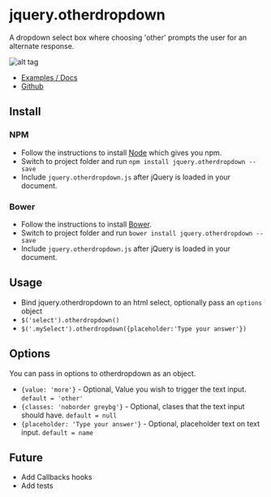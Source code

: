 # jquery.otherdropdown
A dropdown select box where choosing 'other' prompts the user for an alternate response.

![alt tag](https://raw.github.com/TheBox193/jquery.otherdropdown/master/screenshot.png)

* [Examples / Docs](http://otherdropdown.code.jstassen.com/)
* [Github](https://github.com/TheBox193/jquery.otherdropdown)

## Install

### NPM
* Follow the instructions to install [Node](https://nodejs.org/download/) which gives you npm.
* Switch to project folder and run `npm install jquery.otherdropdown --save`
* Include `jquery.otherdropdown.js` after jQuery is loaded in your document.

### Bower
* Follow the instructions to install [Bower](http://bower.io/#install-bower).
* Switch to project folder and run `bower install jquery.otherdropdown --save`
* Include `jquery.otherdropdown.js` after jQuery is loaded in your document.

## Usage
* Bind jquery.otherdropdown to an html select, optionally pass an `options` object
* `$('select').otherdropdown()`
* `$('.mySelect').otherdropdown({placeholder:'Type your answer'})`

## Options
You can pass in options to otherdropdown as an object.

* `{value: 'more'}` - Optional, Value you wish to trigger the text input. `default = 'other'`
* `{classes: 'noborder greybg'}` - Optional, clases that the text input should have. `default = null`
* `{placeholder: 'Type your answer'}` - Optional, placeholder text on text input. `default = name`

## Future
* Add Callbacks hooks
* Add tests
